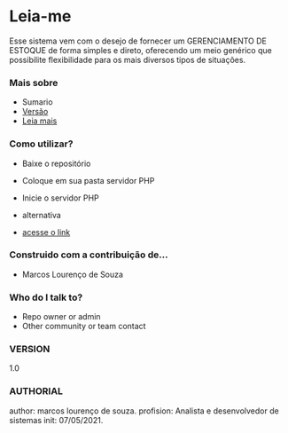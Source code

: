 # Leia-me #

Esse sistema vem com o desejo de fornecer um GERENCIAMENTO DE ESTOQUE de forma simples e direto, oferecendo um meio genérico que possibilite flexibilidade para os mais diversos tipos de situações.

### Mais sobre ###

* Sumario
* [Versão](AUTHORIAL)
* [Leia mais](https://bitbucket.org/tutorials/markdowndemo)

### Como utilizar? ###

* Baixe o repositório
* Coloque em sua pasta servidor PHP
* Inicie o servidor PHP

* alternativa
* [acesse o link](www.eumesmo.com)

### Construido com a contribuição de... ###

* Marcos Lourenço de Souza


### Who do I talk to? ###

* Repo owner or admin
* Other community or team contact


### VERSION
1.0

### AUTHORIAL
author: marcos lourenço de souza.
profision: Analista e desenvolvedor de sistemas
init: 07/05/2021.